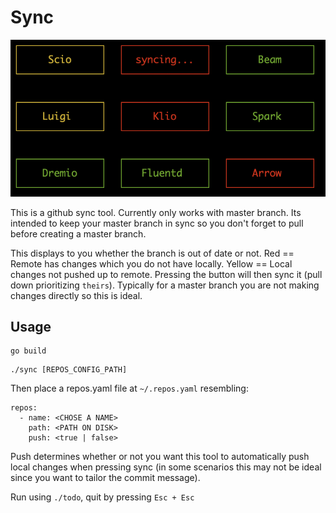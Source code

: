 
# Sync

![Screenshot](https://github.com/kyprifog/sync/blob/master/images/screenshot.png)

This is a github sync tool.  Currently only works with master branch.  Its intended to keep your master branch in sync so you don't forget to pull before creating a master branch.

This displays to you whether the branch is out of date or not.  Red == Remote has changes which you do not have locally. Yellow == Local changes not pushed up to remote.  Pressing the button will then sync it (pull down prioritizing `theirs`).  Typically for a master branch you are not making changes directly so this is ideal.

## Usage

```
go build
```

```
./sync [REPOS_CONFIG_PATH]

```

Then place a repos.yaml file at `~/.repos.yaml` resembling:

```
repos:
  - name: <CHOSE A NAME>
    path: <PATH ON DISK>
    push: <true | false>
```

Push determines whether or not you want this tool to automatically push local changes when pressing sync (in some scenarios this may not be ideal since you want to tailor the commit message).

Run using `./todo`, quit by pressing `Esc + Esc`
